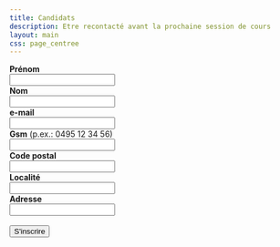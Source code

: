 ```yaml
---
title: Candidats
description: Etre recontacté avant la prochaine session de cours
layout: main
css: page_centree
---
```


<form action="https://beequeen.be/rucher.ecole/newCandidat2.php" method="post">
<label for="Pre"><b>Prénom</b></label><br>
<input id="Pre" name="pre" required pattern".+" /><br>
<label for="Nom"><b>Nom</b></label><br>
<input id="Nom" name="nom" required pattern=".+" /><br>
<label for="email"><b>e-mail</b></label><br>
<input type="email" id="mail" name="mail" required pattern=".+@.+\..+"><br>
<label for="Gsm"><b>Gsm</b> (p.ex.: 0495 12 34 56)</label><br>
<input id="Gsm" name="gsm" pattern="[0-9]{4} [0-9]{2} [0-9]{2} [0-9]{2}" /><br>
<label for="CodPost"><b>Code postal</b></label><br>
<input id="CodPost" name="cod" pattern="[0-9]{4}" /><br>
<label for="Loc"><b>Localité</b></label><br>
<input id="Loc" name="loc" /><br>
<label for="Adr"><b>Adresse</b></label><br>
<input id="Adr" name="addr" /><br>
<br>
<button>S'inscrire</button>
</form>
